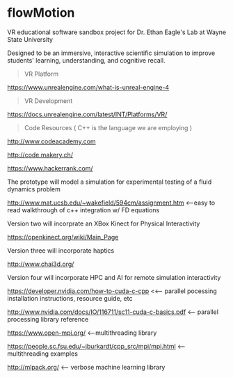 # flowMotion
VR educational software sandbox project for Dr. Ethan Eagle's Lab at Wayne State University 

Designed to be an immersive, interactive scientific simulation to improve students' learning, understanding, and cognitive recall.

> VR Platform

https://www.unrealengine.com/what-is-unreal-engine-4 

> VR Development

https://docs.unrealengine.com/latest/INT/Platforms/VR/

> Code Resources ( C++ is the language we are employing )

http://www.codeacademy.com

http://code.makery.ch/

https://www.hackerrank.com/

The prototype will model a simulation for experimental testing of a fluid dynamics problem

http://www.mat.ucsb.edu/~wakefield/594cm/assignment.htm <--easy to read walkthrough of c++ integration w/ FD equations

Version two will incorprate an XBox Kinect for Physical Interactivity

https://openkinect.org/wiki/Main_Page

Version three will incorporate haptics

http://www.chai3d.org/

Version four will incorporate HPC and AI for remote simulation interactivity

https://developer.nvidia.com/how-to-cuda-c-cpp <<-- parallel pocessing installation instructions, resource guide, etc

http://www.nvidia.com/docs/IO/116711/sc11-cuda-c-basics.pdf <-- parallel processing library reference 

https://www.open-mpi.org/ <--multithreading library

https://people.sc.fsu.edu/~jburkardt/cpp_src/mpi/mpi.html <-- multithreading examples

http://mlpack.org/ <-- verbose machine learning library 


